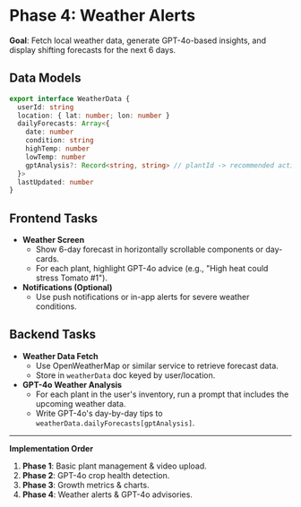 # Phase 4: Weather Alerts

**Goal**: Fetch local weather data, generate GPT-4o-based insights, and display shifting forecasts for the next 6 days.

## Data Models

  ```typescript
  export interface WeatherData {
    userId: string
    location: { lat: number; lon: number }
    dailyForecasts: Array<{
      date: number
      condition: string
      highTemp: number
      lowTemp: number
      gptAnalysis?: Record<string, string> // plantId -> recommended action
    }>
    lastUpdated: number
  }
  ```

## Frontend Tasks

- **Weather Screen**  
  - Show 6-day forecast in horizontally scrollable components or day-cards.  
  - For each plant, highlight GPT-4o advice (e.g., "High heat could stress Tomato #1").  
- **Notifications (Optional)**  
  - Use push notifications or in-app alerts for severe weather conditions.

## Backend Tasks

- **Weather Data Fetch**  
  - Use OpenWeatherMap or similar service to retrieve forecast data.  
  - Store in `weatherData` doc keyed by user/location.  
- **GPT-4o Weather Analysis**  
  - For each plant in the user's inventory, run a prompt that includes the upcoming weather data.  
  - Write GPT-4o's day-by-day tips to `weatherData.dailyForecasts[gptAnalysis]`.

---

**Implementation Order**  
1. **Phase 1**: Basic plant management & video upload.  
2. **Phase 2**: GPT-4o crop health detection.  
3. **Phase 3**: Growth metrics & charts.  
4. **Phase 4**: Weather alerts & GPT-4o advisories. 